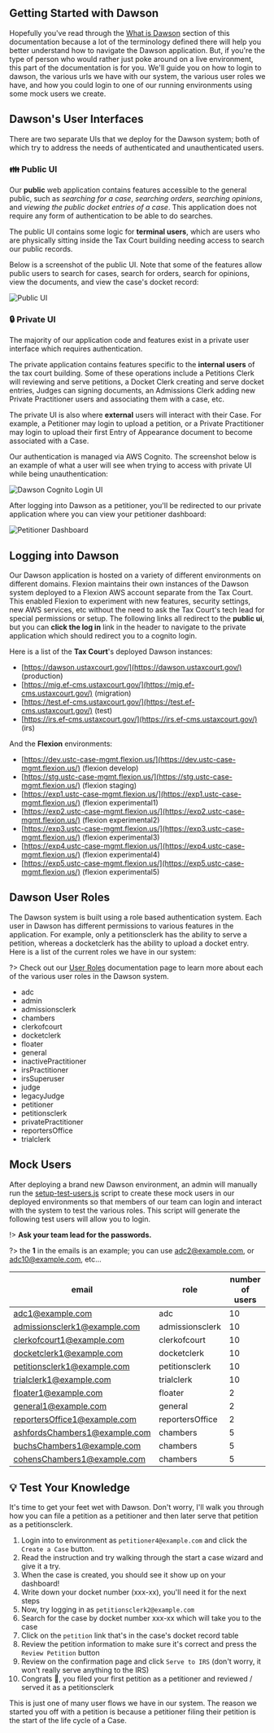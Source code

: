 ## Getting Started with Dawson

Hopefully you've read through the [What is Dawson](/what-is-dawson) section of this documentation because a lot of the terminology defined there will help you better understand how to navigate the Dawson application.  But, if you're the type of person who would rather just poke around on a live environment, this part of the documentation is for you.  We'll guide you on how to login to dawson, the various urls we have with our system, the various user roles we have, and how you could login to one of our running environments using some mock users we create.

## Dawson's User Interfaces

There are two separate UIs that we deploy for the Dawson system; both of which try to address the needs of authenticated and unauthenticated users.

### 👪 Public UI

Our **public** web application contains features accessible to the general public, such as *searching for a case*, *searching orders*, *searching opinions*, and *viewing the public docket entries of a case*.  This application does not require any form of authentication to be able to do searches.

The public UI contains some logic for **terminal users**, which are users who are physically sitting inside the Tax Court building needing access to search our public records.

Below is a screenshot of the public UI.  Note that some of the features allow public users to search for cases, search for orders, search for opinions, view the documents, and view the case's docket record:

![Public UI](./images/public-ui.png)

### 🔒 Private UI

The majority of our application code and features exist in a private user interface which requires authentication.

The private application contains features specific to the **internal users** of the tax court building.  Some of these operations include a Petitions Clerk will reviewing and serve petitions, a Docket Clerk creating and serve docket entries, Judges can signing documents, an Admissions Clerk adding new Private Practitioner users and associating them with a case, etc.  

The private UI is also where **external** users will interact with their Case.  For example, a Petitioner may login to upload a petition, or a Private Practitioner may login to upload their first Entry of Appearance document to become associated with a Case.

Our authentication is managed via AWS Cognito.  The screenshot below is an example of what a user will see when trying to access with private UI while being unauthentication:

![Dawson Cognito Login UI](./images/cognito.png)

After logging into Dawson as a petitioner, you'll be redirected to our private application where you can view your petitioner dashboard:

![Petitioner Dashboard](./images/petitioner-dashboard.png)

## Logging into Dawson

Our Dawson application is hosted on a variety of different environments on different domains.  Flexion maintains their own instances of the Dawson system deployed to a Flexion AWS account separate from the Tax Court.  This enabled Flexion to experiment with new features, security settings, new AWS services, etc without the need to ask the Tax Court's tech lead for special permissions or setup.  The following links all redirect to the **public ui**, but you can **click the log in** link in the header to navigate to the private application which should redirect you to a cognito login.

Here is a list of the **Tax Court**'s deployed Dawson instances:

- [https://dawson.ustaxcourt.gov/](https://dawson.ustaxcourt.gov/) (production)
- [https://mig.ef-cms.ustaxcourt.gov/](https://mig.ef-cms.ustaxcourt.gov/) (migration)
- [https://test.ef-cms.ustaxcourt.gov/](https://test.ef-cms.ustaxcourt.gov/) (test)
- [https://irs.ef-cms.ustaxcourt.gov/](https://irs.ef-cms.ustaxcourt.gov/) (irs)

And the **Flexion** environments:

- [https://dev.ustc-case-mgmt.flexion.us/](https://dev.ustc-case-mgmt.flexion.us/) (flexion develop)
- [https://stg.ustc-case-mgmt.flexion.us/](https://stg.ustc-case-mgmt.flexion.us/) (flexion staging)
- [https://exp1.ustc-case-mgmt.flexion.us/](https://exp1.ustc-case-mgmt.flexion.us/) (flexion experimental1)
- [https://exp2.ustc-case-mgmt.flexion.us/](https://exp2.ustc-case-mgmt.flexion.us/) (flexion experimental2)
- [https://exp3.ustc-case-mgmt.flexion.us/](https://exp3.ustc-case-mgmt.flexion.us/) (flexion experimental3)
- [https://exp4.ustc-case-mgmt.flexion.us/](https://exp4.ustc-case-mgmt.flexion.us/) (flexion experimental4)
- [https://exp5.ustc-case-mgmt.flexion.us/](https://exp5.ustc-case-mgmt.flexion.us/) (flexion experimental5)


## Dawson User Roles

The Dawson system is built using a role based authentication system.  Each user in Dawson has different permissions to various features in the application.  For example, only a petitionsclerk has the ability to serve a petition, whereas a docketclerk has the ability to upload a docket entry.  Here is a list of the current roles we have in our system:

?> Check out our [User Roles](/what-is-dawson?id=users) documentation page to learn more about each of the various user roles in the Dawson system.

- adc
- admin
- admissionsclerk
- chambers
- clerkofcourt
- docketclerk
- floater
- general
- inactivePractitioner
- irsPractitioner
- irsSuperuser
- judge
- legacyJudge
- petitioner
- petitionsclerk
- privatePractitioner
- reportersOffice
- trialclerk


## Mock Users

After deploying a brand new Dawson environment, an admin will manually run the [setup-test-users.js](https://github.com/ustaxcourt/ef-cms/blob/staging/shared/admin-tools/user/setup-test-users.js) script to create these mock users in our deployed environments so that members of our team can login and interact with the system to test the various roles.  This script will generate the following test users will allow you to login.

!> **Ask your team lead for the passwords.**

?> the **1** in the emails is an example; you can use adc2@example.com, or adc10@example.com, etc...

| email                         | role            | number of users |
|-------------------------------|-----------------|-----------------|
| adc1@example.com              | adc             | 10              |
| admissionsclerk1@example.com  | admissionsclerk | 10              |
| clerkofcourt1@example.com     | clerkofcourt    | 10              |
| docketclerk1@example.com      | docketclerk     | 10              |
| petitionsclerk1@example.com   | petitionsclerk  | 10              |
| trialclerk1@example.com       | trialclerk      | 10              |
| floater1@example.com          | floater         | 2               |
| general1@example.com          | general         | 2               |
| reportersOffice1@example.com  | reportersOffice | 2               |
| ashfordsChambers1@example.com | chambers        | 5               |
| buchsChambers1@example.com    | chambers        | 5               |
| cohensChambers1@example.com   | chambers        | 5               |

## 💡 Test Your Knowledge

It's time to get your feet wet with Dawson.  Don't worry, I'll walk you through how you can file a petition as a petitioner and then later serve that petition as a petitionsclerk. 

1. Login into to environment as `petitioner4@example.com` and click the `Create a Case` button.
2. Read the instruction and try walking through the start a case wizard and give it a try.
3. When the case is created, you should see it show up on your dashboard! 
4. Write down your docket number (xxx-xx), you'll need it for the next steps
4. Now, try logging in as `petitionsclerk2@example.com`
5. Search for the case by docket number xxx-xx which will take you to the case
6. Click on the `petition` link that's in the case's docket record table
7. Review the petition information to make sure it's correct and press the `Review Petition` button
8. Review on the confirmation page and click `Serve to IRS` (don't worry, it won't really serve anything to the IRS)
9. Congrats 🥳, you filed your first petition as a petitioner and reviewed / served it as a petitionsclerk

This is just one of many user flows we have in our system.  The reason we started you off with a petition is because a petitioner filing their petition is the start of the life cycle of a Case.